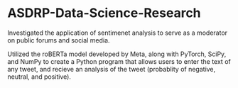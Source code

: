# ASDRP-Data-Science-Research

Investigated the application of sentimenet analysis to serve as a moderator on public forums and social media.

Utilized the roBERTa model developed by Meta, along with PyTorch, SciPy, and NumPy to create a Python program that allows users to enter the text of any tweet, and recieve an analysis of the tweet (probablity of negative, neutral, and positive). 
